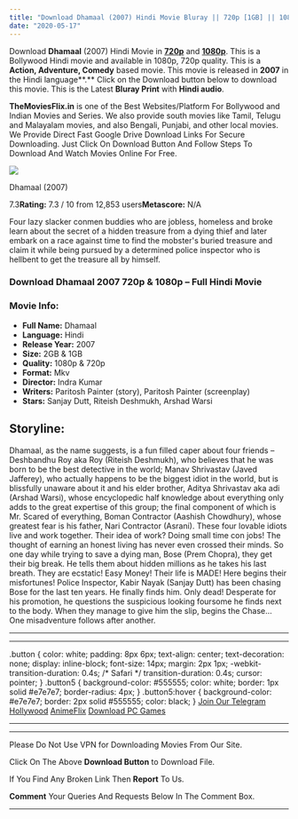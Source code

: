 ```yaml
---
title: "Download Dhamaal (2007) Hindi Movie Bluray || 720p [1GB] || 1080p [2GB]"
date: "2020-05-17"
---
```


Download **Dhamaal** (2007) Hindi Movie in [**720p**](https://1moviesflix.com/720p-movies/) and **[1080p](https://1moviesflix.com/480p-movies/)**. This is a Bollywood Hindi movie and available in 1080p, 720p quality. This is a **Action, Adventure, Comedy** based movie. This movie is released in **2007** in the Hindi language**.** Click on the Download button below to download this movie. This is the Latest **Bluray Print** with **Hindi audio**.

**TheMoviesFlix.in** is one of the Best Websites/Platform For Bollywood and Indian Movies and Series. We also provide south movies like Tamil, Telugu and Malayalam movies, and also Bengali, Punjabi, and other local movies. We Provide Direct Fast Google Drive Download Links For Secure Downloading. Just Click On Download Button And Follow Steps To Download And Watch Movies Online For Free.

[![](https://m.media-amazon.com/images/M/MV5BNGUyNTk0YmYtNjU2YS00NWQ1LTllZGQtYjk5YjU4YzYxZjY3XkEyXkFqcGdeQXVyNjQ2MjQ5NzM@._V1_SX300.jpg)](https://www.imdb.com/title/tt0845448/ "Dhamaal")

Dhamaal (2007)

7.3**Rating:** 7.3 / 10 from 12,853 users**Metascore:** N/A

Four lazy slacker conmen buddies who are jobless, homeless and broke learn about the secret of a hidden treasure from a dying thief and later embark on a race against time to find the mobster's buried treasure and claim it while being pursued by a determined police inspector who is hellbent to get the treasure all by himself.

### Download Dhamaal 2007 720p & 1080p – Full Hindi Movie

### Movie Info:

- **Full Name:** Dhamaal
- **Language:** Hindi
- **Release Year:** 2007
- **Size:** 2GB & 1GB
- **Quality:** 1080p & 720p
- **Format:** Mkv
- **Director:** Indra Kumar
- **Writers:** Paritosh Painter (story), Paritosh Painter (screenplay)
- **Stars:** Sanjay Dutt, Riteish Deshmukh, Arshad Warsi

## Storyline:

Dhamaal, as the name suggests, is a fun filled caper about four friends – Deshbandhu Roy aka Roy (Riteish Deshmukh), who believes that he was born to be the best detective in the world; Manav Shrivastav (Javed Jafferey), who actually happens to be the biggest idiot in the world, but is blissfully unaware about it and his elder brother, Aditya Shrivastav aka adi (Arshad Warsi), whose encyclopedic half knowledge about everything only adds to the great expertise of this group; the final component of which is Mr. Scared of everything, Boman Contractor (Aashish Chowdhury), whose greatest fear is his father, Nari Contractor (Asrani). These four lovable idiots live and work together. Their idea of work? Doing small time con jobs! The thought of earning an honest living has never even crossed their minds. So one day while trying to save a dying man, Bose (Prem Chopra), they get their big break. He tells them about hidden millions as he takes his last breath. They are ecstatic! Easy Money! Their life is MADE! Here begins their misfortunes! Police Inspector, Kabir Nayak (Sanjay Dutt) has been chasing Bose for the last ten years. He finally finds him. Only dead! Desperate for his promotion, he questions the suspicious looking foursome he finds next to the body. When they manage to give him the slip, begins the Chase… One misadventure follows after another.

* * *

* * *

.button { color: white; padding: 8px 6px; text-align: center; text-decoration: none; display: inline-block; font-size: 14px; margin: 2px 1px; -webkit-transition-duration: 0.4s; /\* Safari \*/ transition-duration: 0.4s; cursor: pointer; } .button5 { background-color: #555555; color: white; border: 1px solid #e7e7e7; border-radius: 4px; } .button5:hover { background-color: #e7e7e7; border: 2px solid #555555; color: black; } [Join Our Telegram](http://gdrivepro.xyz/join.php) [Hollywood](https://moviesverse.com/) [AnimeFlix](https://animeflix.in/) [Download PC Games](https://gamesflix.net/)  

* * *

* * *

  

Please Do Not Use VPN for Downloading Movies From Our Site.

Click On The Above **Download Button** to Download File.

If You Find Any Broken Link Then **Report** To Us.

**Comment** Your Queries And Requests Below In The Comment Box.

* * *
